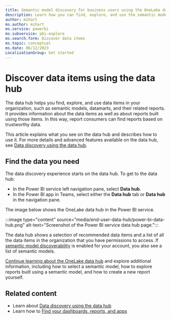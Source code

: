 ```yaml
---
title: Semantic model discovery for business users using the OneLake data hub
description: Learn how you can find, explore, and use the semantic models and datamarts and their related reports in your organization.
author: mihart
ms.author: mihart
ms.service: powerbi
ms.subservice: pbi-explore
ms.search.form: Discover data items
ms.topic: conceptual
ms.date: 06/12/2023
LocalizationGroup: Get started
---
```


# Discover data items using the data hub

The data hub helps you find, explore, and use data items in your organization, such as semantic models, datamarts, and their related reports. It provides information about the data items as well as about reports built using those items. In this way, report consumers can find reports based on trustworthy data.

This article explains what you see on the data hub and describes how to use it. For more details and advanced features available on the data hub, see [Data discovery using the data hub](../connect-data/service-data-hub.md).  

## Find the data you need

The data discovery experience starts on the data hub. To get to the data hub:

- In the Power BI service left navigation pane, select **Data hub**.
- In the Power BI app in Teams, select either the **Data hub** tab or **Data hub** in the navigation pane.

The image below shows the OneLake data hub in the Power BI service.

:::image type="content" source="media/end-user-data-hub/power-bi-data-hub.png" alt-text="Screenshot of the Power BI service data hub page.":::

The data hub shows a selection of recommended data items and a list of all the data items in the organization that you have permissions to access. If [semantic model discoverability](../collaborate-share/service-discovery.md) is enabled for your account, you also see a list of semantic models.

[Continue learning about the OneLake data hub](../connect-data/service-data-hub.md) and explore additional information, including how to select a semantic model, how to explore reports built using a semantic model, and how to create a new report yourself.
  
## Related content

- Learn about [Data discovery using the data hub](../connect-data/service-data-hub.md)
- Learn how to [Find your dashboards, reports, and apps](end-user-home.md)
